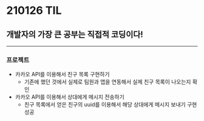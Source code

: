 # 210126 TIL
## 개발자의 가장 큰 공부는 직접적 코딩이다!
-------------------------
### 프로젝트
  * 카카오 API를 이용해서 친구 목록 구현하기
    * 기존에 했던 것에서 실제로 팀원과 앱을 연동해서 실제 친구 목록이 나오는지 확인
  * 카카오 API를 이용해서 상대에게 메시지 전송하기
    * 친구 목록에서 얻은 친구의 uuid를 이용해서 해당 상대에게 메시지 보내기 구현 성공

